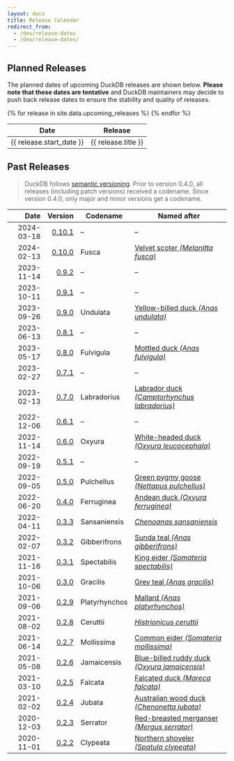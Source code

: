 ```yaml
---
layout: docu
title: Release Calendar
redirect_from:
  - /dev/release-dates
  - /dev/release-dates/
---
```


## Planned Releases

The planned dates of upcoming DuckDB releases are shown below.
**Please note that these dates are tentative** and DuckDB maintainers may decide to push back release dates to ensure the stability and quality of releases.

<div class="narrow_table"></div>
<table>
  <thead>
    <tr>
      <th>Date</th>
      <th>Release</th>
    </tr>
  </thead>
  <tbody>
    {% for release in site.data.upcoming_releases %}
    <tr>
      <td>{{ release.start_date }}</td>
      <td>{{ release.title }}</td>
    </tr>
    {% endfor %}
  </tbody>
</table>


## Past Releases

<div class="narrow_table"></div>

> DuckDB follows [semantic versioning](https://semver.org/spec/v2.0.0.html).
> Prior to version 0.4.0, all releases (including patch versions) received a codename.
> Since version 0.4.0, only major and minor versions get a codename.

| Date | Version | Codename | Named after |
|--:|--:|--|--|
| 2024-03-18 | [0.10.1](https://github.com/duckdb/duckdb/releases/tag/v0.10.1) | – | – |
| 2024-02-13 | [0.10.0](https://github.com/duckdb/duckdb/releases/tag/v0.10.0) | Fusca | [Velvet scoter _(Melanitta fusca)_](https://en.wikipedia.org/wiki/Velvet_scoter) |
| 2023-11-14 | [0.9.2](https://github.com/duckdb/duckdb/releases/tag/v0.9.2) | – | – |
| 2023-10-11 | [0.9.1](https://github.com/duckdb/duckdb/releases/tag/v0.9.1) | – | – |
| 2023-09-26 | [0.9.0](https://github.com/duckdb/duckdb/releases/tag/v0.9.0)  | Undulata | [Yellow-billed duck _(Anas undulata)_](https://en.wikipedia.org/wiki/Yellow-billed_duck) |
| 2023-06-13 | [0.8.1](https://github.com/duckdb/duckdb/releases/tag/v0.8.1) | – | – |
| 2023-05-17 | [0.8.0](https://github.com/duckdb/duckdb/releases/tag/v0.8.0)  | Fulvigula | [Mottled duck _(Anas fulvigula)_](https://en.wikipedia.org/wiki/Mottled_duck) |
| 2023-02-27 | [0.7.1](https://github.com/duckdb/duckdb/releases/tag/v0.7.1) | – | – |
| 2023-02-13 | [0.7.0](https://github.com/duckdb/duckdb/releases/tag/v0.7.0)  | Labradorius | [Labrador duck _(Camptorhynchus labradorius)_](https://en.wikipedia.org/wiki/Labrador_duck) |
| 2022-12-06 | [0.6.1](https://github.com/duckdb/duckdb/releases/tag/v0.6.1) | – | – |
| 2022-11-14 | [0.6.0](https://github.com/duckdb/duckdb/releases/tag/v0.6.0)  | Oxyura | [White-headed duck _(Oxyura leucocephala)_](https://en.wikipedia.org/wiki/White-headed_duck) |
| 2022-09-19 | [0.5.1](https://github.com/duckdb/duckdb/releases/tag/v0.5.1) | – | – |
| 2022-09-05 | [0.5.0](https://github.com/duckdb/duckdb/releases/tag/v0.5.0)  | Pulchellus | [Green pygmy goose _(Nettapus pulchellus)_](https://en.wikipedia.org/wiki/Green_pygmy_goose) |
| 2022-06-20 | [0.4.0](https://github.com/duckdb/duckdb/releases/tag/v0.4.0)  | Ferruginea | [Andean duck _(Oxyura ferruginea)_](https://en.wikipedia.org/wiki/Andean_duck) |
| 2022-04-11 | [0.3.3](https://github.com/duckdb/duckdb/releases/tag/v0.3.3)  | Sansaniensis | [_Chenoanas sansaniensis_](https://species.wikimedia.org/wiki/Chenoanas_sansaniensis) |
| 2022-02-07 | [0.3.2](https://github.com/duckdb/duckdb/releases/tag/v0.3.2)  | Gibberifrons | [Sunda teal _(Anas gibberifrons)_](https://en.wikipedia.org/wiki/Sunda_teal) |
| 2021-11-16 | [0.3.1](https://github.com/duckdb/duckdb/releases/tag/v0.3.1)  | Spectabilis | [King eider _(Somateria spectabilis)_](https://en.wikipedia.org/wiki/King_eider)  |
| 2021-10-06 | [0.3.0](https://github.com/duckdb/duckdb/releases/tag/v0.3.0)  | Gracilis | [Grey teal _(Anas gracilis)_](https://en.wikipedia.org/wiki/Grey_teal) |
| 2021-09-06 | [0.2.9](https://github.com/duckdb/duckdb/releases/tag/v0.2.9)  | Platyrhynchos | [Mallard _(Anas platyrhynchos)_](https://en.wikipedia.org/wiki/Mallard) |
| 2021-08-02 | [0.2.8](https://github.com/duckdb/duckdb/releases/tag/v0.2.8)  | Ceruttii | [_Histrionicus ceruttii_](https://en.wikipedia.org/wiki/Harlequin_duck#Taxonomy) |
| 2021-06-14 | [0.2.7](https://github.com/duckdb/duckdb/releases/tag/v0.2.7)  | Mollissima | [Common eider _(Somateria mollissima)_](https://en.wikipedia.org/wiki/Common_eider) |
| 2021-05-08 | [0.2.6](https://github.com/duckdb/duckdb/releases/tag/v0.2.6)  | Jamaicensis | [Blue-billed ruddy duck _(Oxyura jamaicensis)_](https://en.wikipedia.org/wiki/Ruddy_duck) |
| 2021-03-10 | [0.2.5](https://github.com/duckdb/duckdb/releases/tag/v0.2.5)  | Falcata | [Falcated duck _(Mareca falcata)_](https://en.wikipedia.org/wiki/Falcated_duck) |
| 2021-02-02 | [0.2.4](https://github.com/duckdb/duckdb/releases/tag/v0.2.4)  | Jubata | [Australian wood duck _(Chenonetta jubata)_](https://en.wikipedia.org/wiki/Australian_wood_duck) |
| 2020-12-03 | [0.2.3](https://github.com/duckdb/duckdb/releases/tag/v0.2.3)  | Serrator | [Red-breasted merganser _(Mergus serrator)_](https://en.wikipedia.org/wiki/Red-breasted_merganser) |
| 2020-11-01 | [0.2.2](https://github.com/duckdb/duckdb/releases/tag/v0.2.2)  | Clypeata | [Northern shoveler _(Spatula clypeata)_](https://en.wikipedia.org/wiki/Northern_shoveler) |
